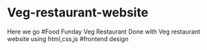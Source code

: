 # Veg-restaurant-website
Here we go 
#Food Funday Veg Restaurant
Done with Veg restaurant website using html,css,js 
#frontend design
